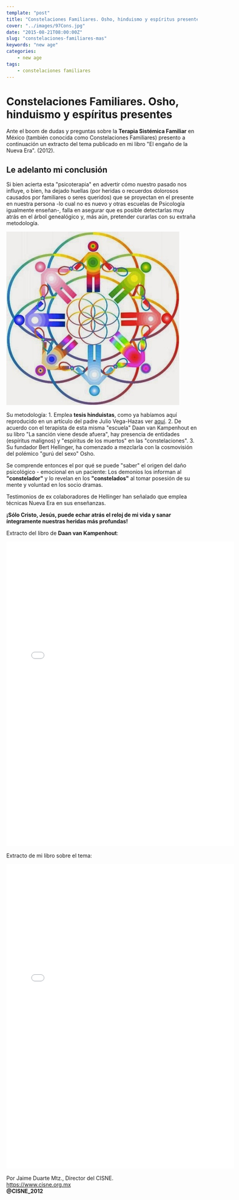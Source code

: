 ```yaml
---
template: "post"
title: "Constelaciones Familiares. Osho, hinduismo y espíritus presentes"
cover: "../images/97Cons.jpg"
date: "2015-08-21T08:00:00Z"
slug: "constelaciones-familiares-mas"
keywords: "new age"
categories: 
    - new age
tags: 
    - constelaciones familiares
---
```


# Constelaciones Familiares. Osho, hinduismo y espíritus presentes
Ante el boom de dudas y preguntas sobre la **Terapia Sistémica Familiar** en México (también conocida como Constelaciones Familiares) presento a continuación un extracto del tema publicado en mi libro "El engaño de la Nueva Era". (2012).

## Le adelanto mi conclusión
Si bien acierta esta "psicoterapia" en advertir cómo nuestro pasado nos influye, o bien, ha dejado huellas (por heridas o recuerdos dolorosos causados por familiares o seres queridos) que se proyectan en el presente en nuestra persona -lo cual no es nuevo y otras escuelas de Psicología igualmente enseñan-, falla en asegurar que es posible detectarlas muy atrás en el árbol genealógico y, más aún, pretender curarlas con su extraña metodología.

![Constelaciones](../images/97Cons.jpg)  


Su metodología: 1. Emplea **tesis hinduistas**, como ya habíamos aquí reproducido en un artículo del padre Julio Vega-Hazas ver [aquí](https://info-ries.blogspot.com/). 2. De acuerdo con el terapista de esta misma "escuela" Daan van Kampenhout en su libro "La sanción viene desde afuera", hay presencia de entidades (espíritus malignos) y "espíritus de los muertos" en las "constelaciones". 3. Su fundador Bert Hellinger, ha  comenzado a mezclarla con la cosmovisión del polémico "gurú del sexo" Osho.

Se comprende entonces el por qué se puede "saber" el origen del daño psicológico - emocional en un paciente: Los demonios los informan al **"constelador"** y lo revelan en los **"constelados"** al tomar posesión de su mente y voluntad en los socio dramas.

Testimonios de ex colaboradores de Hellinger han señalado que emplea técnicas Nueva Era en sus enseñanzas.

**¡Sólo Cristo, Jesús, puede echar atrás el reloj de mi vida y sanar íntegramente nuestras heridas más profundas!**

Extracto del libro de **Daan van Kampenhout**:
<iframe class="scribd_iframe_embed" data-aspect-ratio="1.33234859675037" data-auto-height="false" frameborder="0" height="800" id="doc_28394" scrolling="no" src="//www.scribd.com/embeds/211921460/content?start_page=1&amp;view_mode=scroll&amp;access_key=key-20sdjbsi4l89gm3ua1s&amp;show_recommendations=true" width="600"></iframe>

Extracto de mi libro sobre el tema:
<iframe class="scribd_iframe_embed" data-aspect-ratio="0.708006279434851" data-auto-height="false" frameborder="0" height="800" id="doc_7695" scrolling="no" src="//www.scribd.com/embeds/211916257/content?start_page=1&amp;view_mode=scroll&amp;access_key=key-22shiplca16gw3cn02wp&amp;show_recommendations=true" width="600"></iframe>


Por Jaime Duarte Mtz., Director del CISNE.  
<https://www.cisne.org.mx>  
**@CISNE_2012**